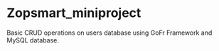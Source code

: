 # Zopsmart_miniproject
Basic CRUD operations on users database using GoFr Framework and MySQL database.
